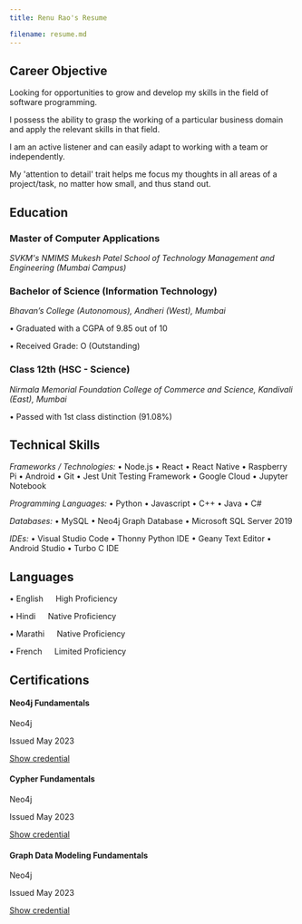 ```yaml
---
title: Renu Rao's Resume

filename: resume.md
--- 
```


## Career Objective
Looking for opportunities to grow and develop my skills in the field of software programming. 

I possess the ability to grasp the working of a particular business domain and apply the relevant skills in that field. 
        
I am an active listener and can easily adapt to working with a team or independently. 
        
My 'attention to detail' trait helps me focus my thoughts in all areas of a project/task, no matter how small, and thus stand out.


## Education
### Master of Computer Applications

_SVKM's NMIMS Mukesh Patel School of Technology Management and Engineering (Mumbai Campus)_

### Bachelor of Science (Information Technology)

_Bhavan’s College (Autonomous), Andheri (West), Mumbai_

•	Graduated with a CGPA of 9.85 out of 10

•	Received Grade: O (Outstanding)

### Class 12th (HSC - Science)

_Nirmala Memorial Foundation College of Commerce and Science, Kandivali (East), Mumbai_

•	Passed with 1st class distinction (91.08%)


## Technical Skills
_Frameworks / Technologies:_
• 	Node.js
•	React
•	React Native
•	Raspberry Pi
•	Android 
•	Git
•	Jest Unit Testing Framework
•	Google Cloud
•	Jupyter Notebook

_Programming Languages:_
•	Python
•	Javascript
•	C++
•	Java
•	C#

_Databases:_
•	MySQL
•	Neo4j Graph Database
•	Microsoft SQL Server 2019

_IDEs:_
•	Visual Studio Code
•	Thonny Python IDE
•	Geany Text Editor
•	Android Studio
•	Turbo C IDE


## Languages
•	English &emsp;   High Proficiency

•	Hindi   &emsp;   Native Proficiency

•	Marathi  &emsp;  Native Proficiency

•	French	&emsp;   Limited Proficiency

## Certifications
#### Neo4j Fundamentals

Neo4j

Issued May 2023

[Show credential](https://graphacademy.neo4j.com/u/6c6c8c06-e977-42a8-b681-9bf0f2c375ba/neo4j-fundamentals/)


#### Cypher Fundamentals

Neo4j

Issued May 2023

[Show credential](https://graphacademy.neo4j.com/u/6c6c8c06-e977-42a8-b681-9bf0f2c375ba/cypher-fundamentals/)


#### Graph Data Modeling Fundamentals

Neo4j

Issued May 2023

[Show credential](https://graphacademy.neo4j.com/u/6c6c8c06-e977-42a8-b681-9bf0f2c375ba/modeling-fundamentals/)
